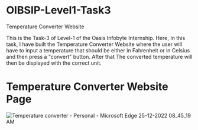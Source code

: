 # OIBSIP-Level1-Task3

Temperature Converter Website

This is the Task-3 of Level-1 of the Oasis Infobyte Internship. Here, In this task, I have built the Temperature Converter Website where the user will have to input a temperature that should be either in Fahrenheit or in Celsius and then press a "convert" button. After that The converted temperature will then be displayed with the correct unit.

# Temperature Converter Website Page
![Temperature converter - Personal - Microsoft​ Edge 25-12-2022 08_45_19 AM](https://user-images.githubusercontent.com/85254301/209455931-907f5e47-9f4d-4e8a-b016-52b2b15670b0.png)
